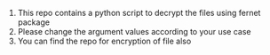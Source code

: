 1. This repo contains a python script to decrypt the files using fernet package
2. Please change the argument values according to your use case
3. You can find the repo for encryption of file also 
